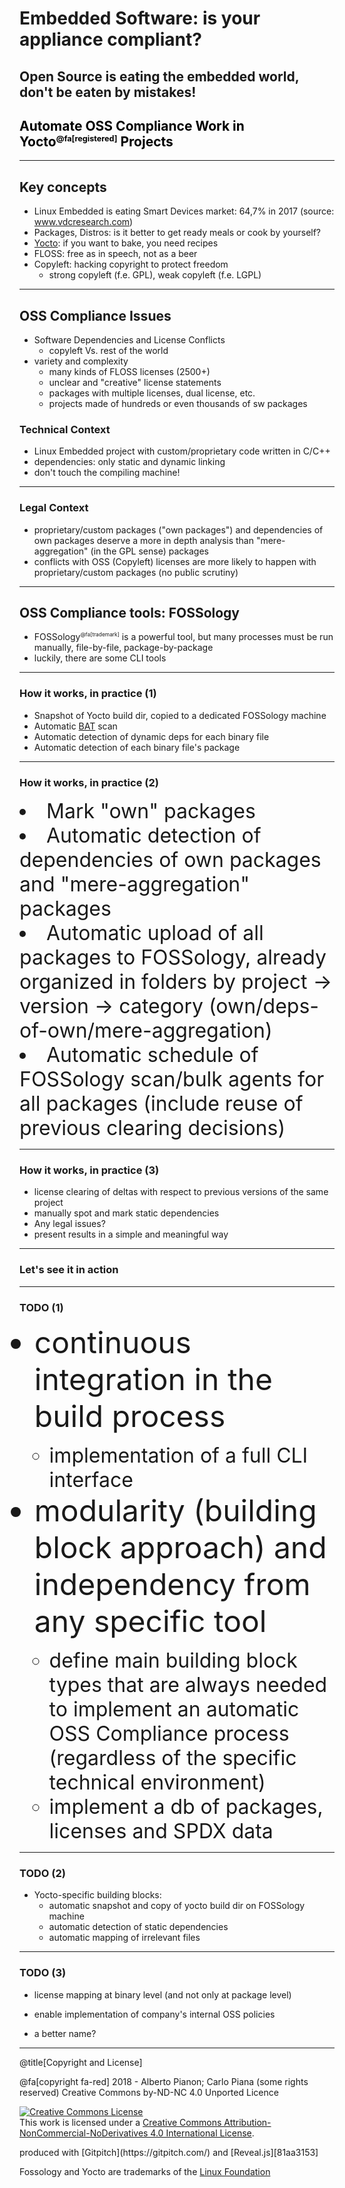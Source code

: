 
# Embedded Software: is your appliance compliant? 
## Open Source is eating the embedded world, don't be eaten by mistakes!

<h2 style="color: black;"> Automate OSS Compliance Work in Yocto<sup style="font-size: 0.6em;">@fa[registered]</sup> Projects</h2>

---

## Key concepts

- Linux Embedded is eating Smart Devices market: 64,7% in 2017 (source: www.vdcresearch.com)
- Packages, Distros: is it better to get ready meals or cook by yourself?  
- [Yocto](https://www.yoctoproject.org/ecosystem/members/): if you want to bake, you need recipes
- FLOSS: free as in speech, not as a beer
- Copyleft: hacking copyright to protect freedom
    - strong copyleft (f.e. GPL), weak copyleft (f.e. LGPL)
    
---

## OSS Compliance Issues

- Software Dependencies and License Conflicts
    - copyleft Vs. rest of the world
- variety and complexity
    - many kinds of FLOSS licenses (2500+)
    - unclear and "creative" license statements
    - packages with multiple licenses, dual license, etc.
    - projects made of hundreds or even thousands of sw packages
 

### Technical Context

- Linux Embedded project with custom/proprietary code written in C/C++
- dependencies: only static and dynamic linking
- don't touch the compiling machine! 

---

### Legal Context

- proprietary/custom packages ("own packages") and dependencies of own packages deserve a more in depth analysis than "mere-aggregation" (in the GPL sense) packages
- conflicts with OSS (Copyleft) licenses are more likely to happen with proprietary/custom packages (no public scrutiny)

---

## OSS Compliance tools: FOSSology 

- FOSSology<sup style="font-size: 0.6em;">@fa[trademark]</sup>  is a powerful tool, but many processes must be run manually, file-by-file, package-by-package
- luckily, there are some CLI tools

---

### How it works, in practice (1)

- Snapshot of Yocto build dir, copied to a dedicated FOSSology machine
- Automatic [BAT](http://www.binaryanalysis.org/) scan
- Automatic detection of dynamic deps for each binary file
- Automatic detection of each binary file's package

---

### How it works, in practice (2)

<li style="font-size:xx-large">Mark "own" packages</li>
<li style="font-size:xx-large">Automatic detection of dependencies of own packages and "mere-aggregation" packages</li>
<li style="font-size:xx-large">Automatic upload of all packages to FOSSology, already organized in folders by project -> version -> category (own/deps-of-own/mere-aggregation)</li>
<li style="font-size:xx-large">Automatic schedule of FOSSology scan/bulk agents for all packages (include reuse of previous clearing decisions)</li>

---

### How it works, in practice (3)

- license clearing of deltas with respect to previous versions of the same project
- manually spot and mark static dependencies
- Any legal issues?
- present results in a simple and meaningful way

---
### Let's see it in action

---
### TODO (1)

<ul>
    <li style="font-size:xxx-large">continuous integration in the build process</li>
    <ul>
        <li style="font-size:xx-large">implementation of a full CLI interface</li>
    </ul>
    <li style="font-size:xxx-large">modularity (building block approach) and independency from any specific tool</li>
    <ul>
        <li style="font-size:xx-large">define main building block types that are always needed to implement an automatic OSS Compliance process (regardless of the specific technical environment)</li>
        <li style="font-size:xx-large">implement a db of packages, licenses and SPDX data</li>
    </ul>
</ul>

---
### TODO (2)

- Yocto-specific building blocks:
    - automatic snapshot and copy of yocto build dir on FOSSology machine
    - automatic detection of static dependencies
    - automatic mapping of irrelevant files

---
### TODO (3)

- license mapping at binary level (and not only at package level)
- enable implementation of company's internal OSS policies

- a better name?

---
@title[Copyright and License]
<div class="bottom">
@fa[copyright fa-red] 2018 - Alberto Pianon; Carlo Piana (some rights reserved)   
Creative Commons by-ND-NC 4.0 Unported Licence

<a rel="license" href="http://creativecommons.org/licenses/by-nc-nd/4.0/"><img alt="Creative Commons License" style="border-width:0" src="https://i.creativecommons.org/l/by-nc-nd/4.0/88x31.png" /></a><br />This work is licensed under a <a rel="license" href="http://creativecommons.org/licenses/by-nc-nd/4.0/">Creative Commons Attribution-NonCommercial-NoDerivatives 4.0 International License</a>.

<p>produced with [Gitpitch](https://gitpitch.com/) and [Reveal.js][81aa3153]</p>

Fossology and Yocto are trademarks of the [Linux Foundation](https://www.linuxfoundation.org/)


</div>

  [81aa3153]: https://revealjs.com/ "Reveal"
